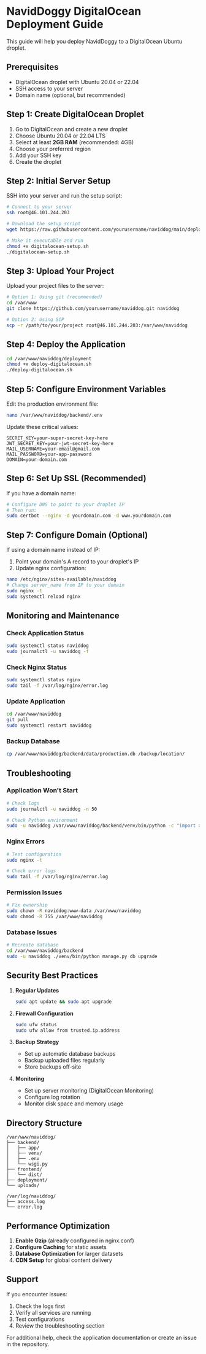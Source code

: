 # NavidDoggy DigitalOcean Deployment Guide

This guide will help you deploy NavidDoggy to a DigitalOcean Ubuntu droplet.

## Prerequisites

- DigitalOcean droplet with Ubuntu 20.04 or 22.04
- SSH access to your server
- Domain name (optional, but recommended)

## Step 1: Create DigitalOcean Droplet

1. Go to DigitalOcean and create a new droplet
2. Choose Ubuntu 20.04 or 22.04 LTS
3. Select at least **2GB RAM** (recommended: 4GB)
4. Choose your preferred region
5. Add your SSH key
6. Create the droplet

## Step 2: Initial Server Setup

SSH into your server and run the setup script:

```bash
# Connect to your server
ssh root@46.101.244.203

# Download the setup script
wget https://raw.githubusercontent.com/yourusername/naviddog/main/deployment/digitalocean-setup.sh

# Make it executable and run
chmod +x digitalocean-setup.sh
./digitalocean-setup.sh
```

## Step 3: Upload Your Project

Upload your project files to the server:

```bash
# Option 1: Using git (recommended)
cd /var/www
git clone https://github.com/yourusername/naviddog.git naviddog

# Option 2: Using SCP
scp -r /path/to/your/project root@46.101.244.203:/var/www/naviddog
```

## Step 4: Deploy the Application

```bash
cd /var/www/naviddog/deployment
chmod +x deploy-digitalocean.sh
./deploy-digitalocean.sh
```

## Step 5: Configure Environment Variables

Edit the production environment file:

```bash
nano /var/www/naviddog/backend/.env
```

Update these critical values:

```env
SECRET_KEY=your-super-secret-key-here
JWT_SECRET_KEY=your-jwt-secret-key-here
MAIL_USERNAME=your-email@gmail.com
MAIL_PASSWORD=your-app-password
DOMAIN=your-domain.com
```

## Step 6: Set Up SSL (Recommended)

If you have a domain name:

```bash
# Configure DNS to point to your droplet IP
# Then run:
sudo certbot --nginx -d yourdomain.com -d www.yourdomain.com
```

## Step 7: Configure Domain (Optional)

If using a domain name instead of IP:

1. Point your domain's A record to your droplet's IP
2. Update nginx configuration:

```bash
nano /etc/nginx/sites-available/naviddog
# Change server_name from IP to your domain
sudo nginx -t
sudo systemctl reload nginx
```

## Monitoring and Maintenance

### Check Application Status
```bash
sudo systemctl status naviddog
sudo journalctl -u naviddog -f
```

### Check Nginx Status
```bash
sudo systemctl status nginx
sudo tail -f /var/log/nginx/error.log
```

### Update Application
```bash
cd /var/www/naviddog
git pull
sudo systemctl restart naviddog
```

### Backup Database
```bash
cp /var/www/naviddog/backend/data/production.db /backup/location/
```

## Troubleshooting

### Application Won't Start
```bash
# Check logs
sudo journalctl -u naviddog -n 50

# Check Python environment
sudo -u naviddog /var/www/naviddog/backend/venv/bin/python -c "import app; print('OK')"
```

### Nginx Errors
```bash
# Test configuration
sudo nginx -t

# Check error logs
sudo tail -f /var/log/nginx/error.log
```

### Permission Issues
```bash
# Fix ownership
sudo chown -R naviddog:www-data /var/www/naviddog
sudo chmod -R 755 /var/www/naviddog
```

### Database Issues
```bash
# Recreate database
cd /var/www/naviddog/backend
sudo -u naviddog ./venv/bin/python manage.py db upgrade
```

## Security Best Practices

1. **Regular Updates**
   ```bash
   sudo apt update && sudo apt upgrade
   ```

2. **Firewall Configuration**
   ```bash
   sudo ufw status
   sudo ufw allow from trusted.ip.address
   ```

3. **Backup Strategy**
   - Set up automatic database backups
   - Backup uploaded files regularly
   - Store backups off-site

4. **Monitoring**
   - Set up server monitoring (DigitalOcean Monitoring)
   - Configure log rotation
   - Monitor disk space and memory usage

## Directory Structure

```
/var/www/naviddog/
├── backend/
│   ├── app/
│   ├── venv/
│   ├── .env
│   └── wsgi.py
├── frontend/
│   └── dist/
├── deployment/
└── uploads/

/var/log/naviddog/
├── access.log
└── error.log
```

## Performance Optimization

1. **Enable Gzip** (already configured in nginx.conf)
2. **Configure Caching** for static assets
3. **Database Optimization** for larger datasets
4. **CDN Setup** for global content delivery

## Support

If you encounter issues:

1. Check the logs first
2. Verify all services are running
3. Test configurations
4. Review the troubleshooting section

For additional help, check the application documentation or create an issue in the repository.